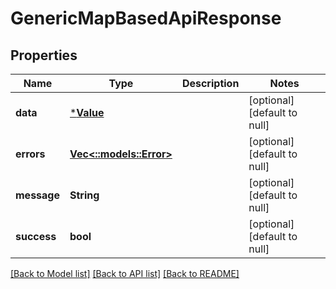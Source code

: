 # GenericMapBasedApiResponse

## Properties
Name | Type | Description | Notes
------------ | ------------- | ------------- | -------------
**data** | [***Value**](Value.md) |  | [optional] [default to null]
**errors** | [**Vec<::models::Error>**](Error.md) |  | [optional] [default to null]
**message** | **String** |  | [optional] [default to null]
**success** | **bool** |  | [optional] [default to null]

[[Back to Model list]](../README.md#documentation-for-models) [[Back to API list]](../README.md#documentation-for-api-endpoints) [[Back to README]](../README.md)



